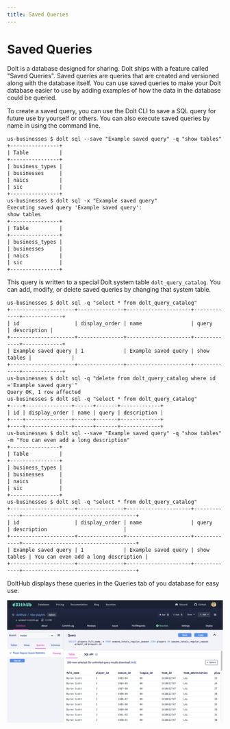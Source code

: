 ```yaml
---
title: Saved Queries
---
```


# Saved Queries

Dolt is a database designed for sharing. Dolt ships with a feature called "Saved Queries". Saved queries are queries that are created and versioned along with the database itself. You can use saved queries to make your Dolt database easier to use by adding examples of how the data in the database could be queried.

To create a saved query, you can use the Dolt CLI to save a SQL query for future use by yourself or others. You can also execute saved queries by name in using the command line.

```
us-businesses $ dolt sql --save "Example saved query" -q "show tables"
+----------------+
| Table          |
+----------------+
| business_types |
| businesses     |
| naics          |
| sic            |
+----------------+
us-businesses $ dolt sql -x "Example saved query"
Executing saved query 'Example saved query':
show tables
+----------------+
| Table          |
+----------------+
| business_types |
| businesses     |
| naics          |
| sic            |
+----------------+
```

This query is written to a special Dolt system table `dolt_query_catalog`. You can add, modify, or delete saved queries by changing that system table.

```
us-businesses $ dolt sql -q "select * from dolt_query_catalog"
+---------------------+---------------+---------------------+-------------+-------------+
| id                  | display_order | name                | query       | description |
+---------------------+---------------+---------------------+-------------+-------------+
| Example saved query | 1             | Example saved query | show tables |             |
+---------------------+---------------+---------------------+-------------+-------------+
us-businesses $ dolt sql -q "delete from dolt_query_catalog where id ='Example saved query'"
Query OK, 1 row affected
us-businesses $ dolt sql -q "select * from dolt_query_catalog"
+----+---------------+------+-------+-------------+
| id | display_order | name | query | description |
+----+---------------+------+-------+-------------+
+----+---------------+------+-------+-------------+
us-businesses $ dolt sql --save "Example saved query" -q "show tables" -m "You can even add a long description"
+----------------+
| Table          |
+----------------+
| business_types |
| businesses     |
| naics          |
| sic            |
+----------------+
us-businesses $ dolt sql -q "select * from dolt_query_catalog"
+---------------------+---------------+---------------------+-------------+-------------------------------------+
| id                  | display_order | name                | query       | description                         |
+---------------------+---------------+---------------------+-------------+-------------------------------------+
| Example saved query | 1             | Example saved query | show tables | You can even add a long description |
+---------------------+---------------+---------------------+-------------+-------------------------------------+
```

DoltHub displays these queries in the Queries tab of you database for easy use.

![Saved Queries](../../.gitbook/assets/saved-query-dolthub.png)
